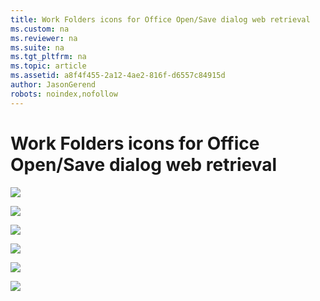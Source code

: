 ```yaml
---
title: Work Folders icons for Office Open/Save dialog web retrieval
ms.custom: na
ms.reviewer: na
ms.suite: na
ms.tgt_pltfrm: na
ms.topic: article
ms.assetid: a8f4f455-2a12-4ae2-816f-d6557c84915d
author: JasonGerend
robots: noindex,nofollow
---
```

# Work Folders icons for Office Open/Save dialog web retrieval
![](../Image/Work-Folders-Icon_16.png)  
  
![](../Image/Work-Folders-Icon_20.png)  
  
![](../Image/Work-Folders-Icon_24.png)  
  
![](../Image/Work-Folders-Icon_32.png)  
  
![](../Image/Work-Folders-Icon_40.png)  
  
![](../Image/Work-Folders-Icon_48.png)  
  
